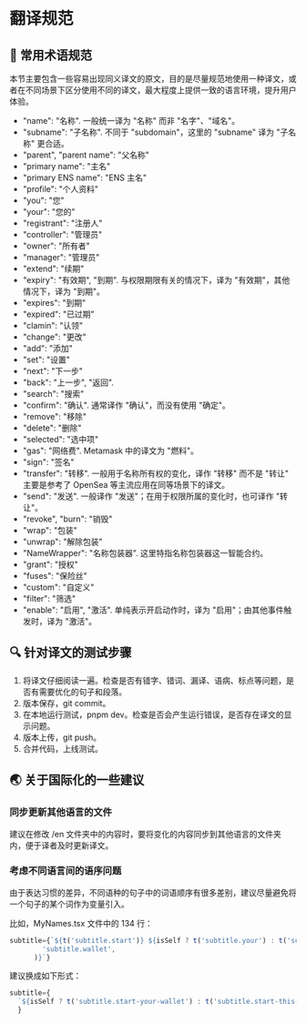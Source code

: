 # 翻译规范

## 📌 常用术语规范

本节主要包含一些容易出现同义译文的原文，目的是尽量规范地使用一种译文，或者在不同场景下区分使用不同的译文，最大程度上提供一致的语言环境，提升用户体验。

- "name": "名称". 一般统一译为 "名称" 而非 "名字"、"域名"。
- "subname": "子名称". 不同于 "subdomain"，这里的 "subname" 译为 "子名称" 更合适。
- "parent", "parent name": "父名称"
- "primary name": "主名"
- "primary ENS name": "ENS 主名"
- "profile": "个人资料"
- "you": "您"
- "your": "您的"
- "registrant": "注册人"
- "controller": "管理员"
- "owner": "所有者"
- "manager": "管理员"
- "extend": "续期"
- "expiry": "有效期", "到期". 与权限期限有关的情况下，译为 "有效期"，其他情况下，译为 "到期"。
- "expires": "到期"
- "expired": "已过期"
- "clamin": "认领"
- "change": "更改"
- "add": "添加"
- "set": "设置"
- "next": "下一步"
- "back": "上一步", "返回".
- "search": "搜索"
- "confirm": "确认". 通常译作 "确认"，而没有使用 "确定"。
- "remove": "移除"
- "delete": "删除"
- "selected": "选中项"
- "gas": "网络费". Metamask 中的译文为 "燃料"。
- "sign": "签名"
- "transfer": "转移". 一般用于名称所有权的变化，译作 "转移" 而不是 "转让" 主要是参考了 OpenSea 等主流应用在同等场景下的译文。
- "send": "发送". 一般译作 "发送"；在用于权限所属的变化时，也可译作 "转让"。
- "revoke", "burn": "销毁"
- "wrap": "包装"
- "unwrap": "解除包装"
- "NameWrapper": "名称包装器". 这里特指名称包装器这一智能合约。
- "grant": "授权"
- "fuses": "保险丝"
- "custom": "自定义"
- "filter": "筛选"
- "enable": "启用", "激活". 单纯表示开启动作时，译为 "启用"；由其他事件触发时，译为 "激活"。

## 🔍 针对译文的测试步骤

1. 将译文仔细阅读一遍。检查是否有错字、错词、漏译、语病、标点等问题，是否有需要优化的句子和段落。
2. 版本保存，git commit。
3. 在本地运行测试，pnpm dev。检查是否会产生运行错误，是否存在译文的显示问题。
4. 版本上传，git push。
5. 合并代码，上线测试。

## 🌏 关于国际化的一些建议

### 同步更新其他语言的文件

建议在修改 /en 文件夹中的内容时，要将变化的内容同步到其他语言的文件夹内，便于译者及时更新译文。

### 考虑不同语言间的语序问题

由于表达习惯的差异，不同语种的句子中的词语顺序有很多差别，建议尽量避免将一个句子的某个词作为变量引入。

比如，MyNames.tsx 文件中的 134 行：

```ts
subtitle={`${t('subtitle.start')} ${isSelf ? t('subtitle.your') : t('subtitle.this')} ${t(
        'subtitle.wallet',
      )}`}
```

建议换成如下形式：

```ts
subtitle={
  `${isSelf ? t('subtitle.start-your-wallet') : t('subtitle.start-this-wallet')}`
  }
```
